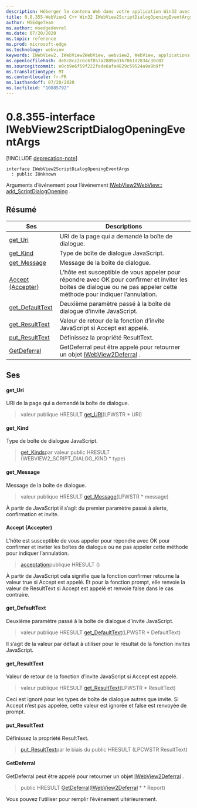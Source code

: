 ```yaml
---
description: Héberger le contenu Web dans votre application Win32 avec le contrôle Microsoft Edge WebView2
title: 0.8.355-WebView2 C++ Win32 IWebView2ScriptDialogOpeningEventArgs
author: MSEdgeTeam
ms.author: msedgedevrel
ms.date: 07/20/2020
ms.topic: reference
ms.prod: microsoft-edge
ms.technology: webview
keywords: IWebView2, IWebView2WebView, webview2, WebView, applications Win32, Win32, Edge
ms.openlocfilehash: de8c8cc2c6c6f857a2889ad167061d2834c30c02
ms.sourcegitcommit: e0cb9e6f59f222fade6afa4829c59524a9a9b9ff
ms.translationtype: MT
ms.contentlocale: fr-FR
ms.lasthandoff: 07/20/2020
ms.locfileid: "10885792"
---
```

# 0.8.355-interface IWebView2ScriptDialogOpeningEventArgs 

[!INCLUDE [deprecation-note](../../includes/deprecation-note.md)]

```
interface IWebView2ScriptDialogOpeningEventArgs
  : public IUnknown
```

Arguments d’événement pour l’événement [IWebView2WebView:: add_ScriptDialogOpening](IWebView2WebView.md#add_scriptdialogopening) .

## Résumé

 Ses                        | Descriptions
--------------------------------|---------------------------------------------
[get_Uri](#get_uri) | URI de la page qui a demandé la boîte de dialogue.
[get_Kind](#get_kind) | Type de boîte de dialogue JavaScript.
[get_Message](#get_message) | Message de la boîte de dialogue.
[Accept (Accepter)](#accept) | L’hôte est susceptible de vous appeler pour répondre avec OK pour confirmer et inviter les boîtes de dialogue ou ne pas appeler cette méthode pour indiquer l’annulation.
[get_DefaultText](#get_defaulttext) | Deuxième paramètre passé à la boîte de dialogue d’invite JavaScript.
[get_ResultText](#get_resulttext) | Valeur de retour de la fonction d’invite JavaScript si Accept est appelé.
[put_ResultText](#put_resulttext) | Définissez la propriété ResultText.
[GetDeferral](#getdeferral) | GetDeferral peut être appelé pour retourner un objet [IWebView2Deferral](IWebView2Deferral.md) .

## Ses

#### get_Uri 

URI de la page qui a demandé la boîte de dialogue.

> valeur publique HRESULT [get_URI](#get_uri)(LPWSTR * URI)

#### get_Kind 

Type de boîte de dialogue JavaScript.

> [get_Kinds](#get_kind)par valeur public HRESULT (WEBVIEW2_SCRIPT_DIALOG_KIND * type)

#### get_Message 

Message de la boîte de dialogue.

> valeur publique HRESULT [get_Message](#get_message)(LPWSTR * message)

À partir de JavaScript il s’agit du premier paramètre passé à alerte, confirmation et invite.

#### Accept (Accepter) 

L’hôte est susceptible de vous appeler pour répondre avec OK pour confirmer et inviter les boîtes de dialogue ou ne pas appeler cette méthode pour indiquer l’annulation.

> [acceptation](#accept)publique HRESULT ()

À partir de JavaScript cela signifie que la fonction confirmer retourne la valeur true si Accept est appelé. Et pour la fonction prompt, elle renvoie la valeur de ResultText si Accept est appelé et renvoie false dans le cas contraire.

#### get_DefaultText 

Deuxième paramètre passé à la boîte de dialogue d’invite JavaScript.

> valeur publique HRESULT [get_DefaultText](#get_defaulttext)(LPWSTR * DefaultText)

Il s’agit de la valeur par défaut à utiliser pour le résultat de la fonction invites JavaScript.

#### get_ResultText 

Valeur de retour de la fonction d’invite JavaScript si Accept est appelé.

> valeur publique HRESULT [get_ResultText](#get_resulttext)(LPWSTR * ResultText)

Ceci est ignoré pour les types de boîte de dialogue autres que invite. Si Accept n’est pas appelée, cette valeur est ignorée et false est renvoyée de prompt.

#### put_ResultText 

Définissez la propriété ResultText.

> [put_ResultText](#put_resulttext)par le biais du public HRESULT (LPCWSTR ResultText)

#### GetDeferral 

GetDeferral peut être appelé pour retourner un objet [IWebView2Deferral](IWebView2Deferral.md) .

> public HRESULT [GetDeferral](#getdeferral)([IWebView2Deferral](IWebView2Deferral.md) * * Report)

Vous pouvez l’utiliser pour remplir l’événement ultérieurement.

